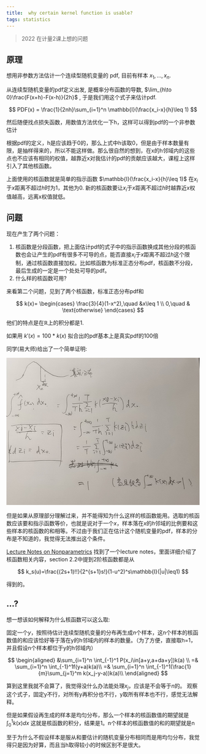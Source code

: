 ```yaml
---
title:  why certain kernel function is usable?
tags: statistics
---
```


> 2022 在计量2课上想的问题

## 原理

想用非参数方法估计一个连续型随机变量的 pdf, 目前有样本 $x_1,\ldots, x_n$.

从连续型随机变量的pdf定义出发, 是概率分布函数的导数, $\lim_{h\to 0}\frac{F(x+h)-F(x-h)}{2h}$ ,
于是我们用这个式子来估计pdf. 

$$
PDF(x) = \frac{1}{2nh}\sum_{i=1}^n \mathbb{I}(\frac{x_i-x}{h}\leq 1)
$$

然后随便找点损失函数，用数值方法优化一下h，这样可以得到pdf的一个非参数估计

根据pdf的定义，h是应该趋于0的，那么上式中h该取0，但是由于样本数量有限，是抽样得来的，所以不能这样做。那么很自然的想到，在x的h邻域内的这些点也不应该有相同的权值，越靠近x对我估计的pdf的贡献应该越大，课程上这样引入了其他核函数。

上面使用的核函数就是简单的指示函数 $\mathbb{I}(\frac{x_i-x}{h}\leq 1)$ 在$x_i$于$x$距离不超过$h$时为1，其他为0. 新的核函数要让$x_i$于$x$距离不超过$h$时越靠近$x$权值越高，远离x权值就低。

## 问题

现在产生了两个问题：
1. 核函数是分段函数，把上面估计pdf的式子中的指示函数换成其他分段的核函数也会让产生的pdf有很多不可导的点，能否直接$x_i$于$x$距离不超过$h$这个限制，通过核函数直接加权。比如核函数为标准正态分布pdf，核函数不分段，最后生成的一定是一个处处可导的pdf。
2. 什么样的核函数可用?

来看第二个问题，见到了两个核函数，标准正态分布pdf和

$$
k(x)= \begin{cases}
\frac{3}{4}(1-x^2),\quad &x\leq 1 \\
0,\quad & \text{otherwise}
\end{cases} 
$$

他们的特点是在$\mathbb{R}$上的积分都是1.

如果用 $k'(x)=100*k(x)$ 拟合出的pdf基本上是真实pdf的100倍

同学(易大师)给出了一个简单证明:

![kf proof](/images/nonparametric/kernelfunction_1.jpg)

但是如果从原理部分理解过来，并不能得知为什么这样的核函数能用。选取的核函数应该要和指示函数等价，也就是说对于一个$x$，样本落在$x$的$h$邻域的比例要和这些样本的核函数的和相等。不过由于我们正在估计这个随机变量的pdf，样本的分布是不知道的，我觉得无法推出这个条件。

[Lecture Notes on Nonparametrics](https://www.ssc.wisc.edu/~bhansen/718/NonParametrics1.pdf)
找到了一个lecture notes，里面详细介绍了核函数相关内容，section 2.2中提到2阶核函数都是从

$$
k_s(u)=\frac{(2s+1)!!}{2^{s+1}s!}(1-u^2)^s\mathbb{I}(|u|\leq1)
$$

得到的。

## ...?

想一想该如何解释为什么核函数可以这么取:

固定一个$y$，按照待估计连续型随机变量的分布再生成$n$个样本，这n个样本的核函数值的和应该恰好等于落在y的h邻域内的样本的数量。（为了方便，直接取h=1，并且假设n个样本都位于y的h邻域内）

$$
\begin{aligned}
    &\sum_{i=1}^n \int_{-1}^1 P(x_i\in[a+y,a+da+y])k(a) \\
    =& \sum_{i=1}^n \int_{-1}^1f(y+a)k(a)\\
    =& \sum_{i=1}^n \int_{-1}^1(\frac{1}{m}\sum_{j=1}^m k(x_j-y-a))k(a)\\
\end{aligned}
$$

算到这里我就不会算了，我觉得没什么办法能处理$x_j$，应该是不会等于$n$的。
观察这个式子，固定y不行，对所有y再积分也不行，y取所有样本也不行，感觉无法解释。

但是如果假设再生成的样本是均匀分布，那么一个样本的核函数值的期望就是$\int_0^1 k(x) dx$ 这就是核函数的积分，结果是1。n个样本的核函数值的和的期望就是n

至于为什么不假设样本是服从和要估计的随机变量分布相同而是用均匀分布，我觉得只是因为好算，而且当h取得较小的时候区别不是很大。